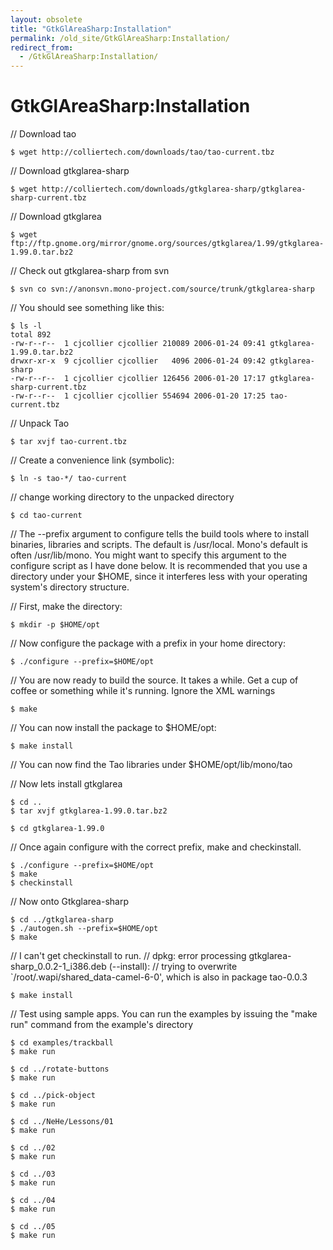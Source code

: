 ```yaml
---
layout: obsolete
title: "GtkGlAreaSharp:Installation"
permalink: /old_site/GtkGlAreaSharp:Installation/
redirect_from:
  - /GtkGlAreaSharp:Installation/
---
```


GtkGlAreaSharp:Installation
===========================

// Download tao

    $ wget http://colliertech.com/downloads/tao/tao-current.tbz

// Download gtkglarea-sharp

    $ wget http://colliertech.com/downloads/gtkglarea-sharp/gtkglarea-sharp-current.tbz

// Download gtkglarea

    $ wget ftp://ftp.gnome.org/mirror/gnome.org/sources/gtkglarea/1.99/gtkglarea-1.99.0.tar.bz2

// Check out gtkglarea-sharp from svn

    $ svn co svn://anonsvn.mono-project.com/source/trunk/gtkglarea-sharp 

// You should see something like this:

    $ ls -l
    total 892
    -rw-r--r--  1 cjcollier cjcollier 210089 2006-01-24 09:41 gtkglarea-1.99.0.tar.bz2
    drwxr-xr-x  9 cjcollier cjcollier   4096 2006-01-24 09:42 gtkglarea-sharp
    -rw-r--r--  1 cjcollier cjcollier 126456 2006-01-20 17:17 gtkglarea-sharp-current.tbz
    -rw-r--r--  1 cjcollier cjcollier 554694 2006-01-20 17:25 tao-current.tbz

// Unpack Tao

    $ tar xvjf tao-current.tbz

// Create a convenience link (symbolic):

    $ ln -s tao-*/ tao-current

// change working directory to the unpacked directory

    $ cd tao-current

// The --prefix argument to configure tells the build tools where to install binaries, libraries and scripts. The default is /usr/local. Mono's default is often /usr/lib/mono. You might want to specify this argument to the configure script as I have done below. It is recommended that you use a directory under your \$HOME, since it interferes less with your operating system's directory structure.

// First, make the directory:

    $ mkdir -p $HOME/opt

// Now configure the package with a prefix in your home directory:

    $ ./configure --prefix=$HOME/opt

// You are now ready to build the source. It takes a while. Get a cup of coffee or something while it's running. Ignore the XML warnings

    $ make

// You can now install the package to \$HOME/opt:

    $ make install

// You can now find the Tao libraries under \$HOME/opt/lib/mono/tao

// Now lets install gtkglarea

    $ cd ..
    $ tar xvjf gtkglarea-1.99.0.tar.bz2

    $ cd gtkglarea-1.99.0

// Once again configure with the correct prefix, make and checkinstall.

    $ ./configure --prefix=$HOME/opt
    $ make
    $ checkinstall

// Now onto Gtkglarea-sharp

    $ cd ../gtkglarea-sharp
    $ ./autogen.sh --prefix=$HOME/opt
    $ make

// I can't get checkinstall to run. // dpkg: error processing gtkglarea-sharp\_0.0.2-1\_i386.deb (--install): // trying to overwrite \`/root/.wapi/shared\_data-camel-6-0', which is also in package tao-0.0.3

    $ make install

// Test using sample apps. You can run the examples by issuing the "make run" command from the example's directory

    $ cd examples/trackball
    $ make run

    $ cd ../rotate-buttons
    $ make run

    $ cd ../pick-object
    $ make run

    $ cd ../NeHe/Lessons/01
    $ make run

    $ cd ../02
    $ make run

    $ cd ../03
    $ make run

    $ cd ../04
    $ make run

    $ cd ../05
    $ make run

